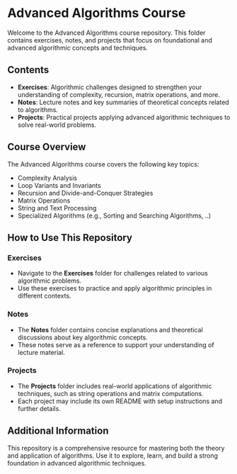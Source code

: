 # Advanced Algorithms Course

Welcome to the Advanced Algorithms course repository. This folder contains exercises, notes, and projects that focus on foundational and advanced algorithmic concepts and techniques.

## Contents

- **Exercises**: Algorithmic challenges designed to strengthen your understanding of complexity, recursion, matrix operations, and more.  
- **Notes**: Lecture notes and key summaries of theoretical concepts related to algorithms.  
- **Projects**: Practical projects applying advanced algorithmic techniques to solve real-world problems.

## Course Overview

The Advanced Algorithms course covers the following key topics:

- Complexity Analysis  
- Loop Variants and Invariants  
- Recursion and Divide-and-Conquer Strategies  
- Matrix Operations  
- String and Text Processing  
- Specialized Algorithms (e.g., Sorting and Searching Algorithms, ..) 

## How to Use This Repository

### Exercises  
- Navigate to the **Exercises** folder for challenges related to various algorithmic problems.  
- Use these exercises to practice and apply algorithmic principles in different contexts.  

### Notes  
- The **Notes** folder contains concise explanations and theoretical discussions about key algorithmic concepts.  
- These notes serve as a reference to support your understanding of lecture material.  

### Projects  
- The **Projects** folder includes real-world applications of algorithmic techniques, such as string operations and matrix computations.  
- Each project may include its own README with setup instructions and further details.  

## Additional Information

This repository is a comprehensive resource for mastering both the theory and application of algorithms. Use it to explore, learn, and build a strong foundation in advanced algorithmic techniques.
